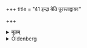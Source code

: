 +++
title = "41 इन्द्रा येति पुरस्ताद्वायव"

+++

<details><summary>मूलम्</summary>

इन्द्रा येति पुरस्ताद्वायव इत्यवान्तरदेशे यमायेति दक्षिणतः पितृभ्य इत्यवान्तरदेशे वरुणायेति पश्चान्महाराजायेत्यवान्तरदेशे सोमायेत्युत्तरतो महेन्द्रा येत्यवान्तरदेशे वासुकय इत्यधस्तादूर्ध्वं नमो ब्रह्मण इति दिवि ४१
</details>

<details><summary>Oldenberg</summary>

41. (He should offer a Bali) in the east with (the formula), '(Adoration) to Indra!' in the intermediate direction'To Vāyu!' in the south'To Yama!' in the intermediate direction'(Svadhā) to the Fathers!' in the west'(Adoration) to Varuṇa!' in the intermediate direction'To Mahārāja!' in the north'To Soma!' in the intermediate direction'To Mahendra!' downwards

'To Vāsuki!' upwards, in the sky (i.e. throwing the Bali into the air), with (the formula), 'Adoration to Brahman!'
</details>
